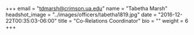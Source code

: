 +++
email = "tdmarsh@crimson.ua.edu"
name = "Tabetha Marsh"
headshot_image = "../images/officers/tabetha1819.jpg"
date = "2016-12-22T00:35:03-06:00"
title = "Co-Relations Coordinator"
bio = ""
weight = 6
+++
